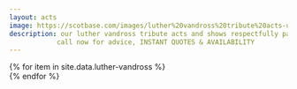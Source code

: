 ```yaml
---
layout: acts
image: https://scotbase.com/images/luther%20vandross%20tribute%20acts-u639677-fr.jpg
description: our luther vandross tribute acts and shows respectfully pay homage to the Grammy Awards winning singer.  Luther vandross was a permanent and dynamic force in popular music. He crossed boundaries, starting with his earliest success as a background vocalist and arranger for David Bowie, Bette Midler, Barbra Streisand, Donna Summer, Carly Simon, Judy Collins, J. Geils Band, Ben E. King, Ringo Starr and Chic.For almost 25 years, from 1981 to 2005, Luther dominated the American R&B music charts like no other artist before or since. In that span Luther released eight number 1 R&B albums, seven number 1 R&B singles and another five Top 20 R&B singles.He achieved crossover status with eight Billboard Top 10 albums, including reaching number 1 with 2003’s Dance With My Father; and another five Top 10 Billboard Hot 100 singles.our van luther tribute shows bring back to life his distinctive brand of satin smooth vocal magic that moved international audiences and continues to touch people to this day. <hr>
            call now for advice, INSTANT QUOTES & AVAILABILITY
---
```


<div class="row mt-4 mb-4">
  {% for item in site.data.luther-vandross %}
    <div class="col-md-4 mb-5">
      <div class="card border-0 shadow h-100">
        <a href="/acts/{{ item.title | slugify }}">
          <img class="card-img-top" src="{{ item.image_src }}" alt="" />
        </a>
      </div>
    </div>
  {% endfor %}
</div>